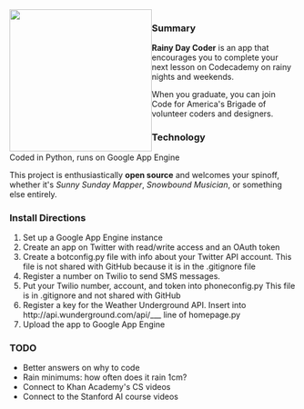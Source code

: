 <img src="http://rainydaycoder.appspot.com/logo1.jpg" style="float:left;" width="250"/>

<h3>Summary</h3>
<b>Rainy Day Coder</b> is an app that encourages you to complete your next lesson on Codecademy on rainy nights and weekends.

When you graduate, you can join Code for America's Brigade of volunteer coders and designers.

<h3>Technology</h3>
Coded in Python, runs on Google App Engine

This project is enthusiastically <strong>open source</strong> and welcomes your spinoff, whether it's <i>Sunny Sunday Mapper</i>, <i>Snowbound Musician</i>, or something else entirely.

<h3>Install Directions</h3>
<ol>
<li>Set up a Google App Engine instance</li>
<li>Create an app on Twitter with read/write access and an OAuth token</li>
<li>Create a botconfig.py file with info about your Twitter API account. This file is not shared with GitHub because it is in the .gitignore file</li>
<li>Register a number on Twilio to send SMS messages.</li>
<li>Put your Twilio number, account, and token into phoneconfig.py This file is in .gitignore and not shared with GitHub</li>
<li>Register a key for the Weather Underground API. Insert into http://api.wunderground.com/api/___ line of homepage.py</li>
<li>Upload the app to Google App Engine</li>
</ol>

<h3>TODO</h3>
<ul>
<li>Better answers on why to code</li>
<li>Rain minimums: how often does it rain 1cm?</li>
<li>Connect to Khan Academy's CS videos</li>
<li>Connect to the Stanford AI course videos</li>
</ul>

